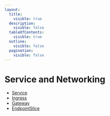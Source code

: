```yaml
---
layout:
  title:
    visible: true
  description:
    visible: false
  tableOfContents:
    visible: true
  outline:
    visible: false
  pagination:
    visible: false
---
```


# Service and Networking



* [Service](service.md)
* [Ingress](ingress.md)
* [Gateway](gateway.md)
* [EndpointSlice](endpointslice.md)
